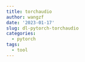 ```yaml
---
title: torchaudio
author: wangzf
date: '2023-01-17'
slug: dl-pytorch-torchaudio
categories:
  - pytorch
tags:
  - tool
---
```


